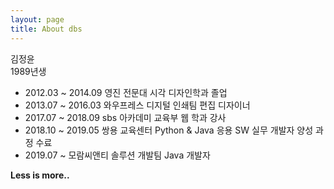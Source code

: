 ```yaml
---
layout: page
title: About dbs
---
```


김정윤  
1989년생

- 2012.03 ~ 2014.09 영진 전문대 시각 디자인학과 졸업
- 2013.07 ~ 2016.03 와우프레스 디지털 인쇄팀 편집 디자이너
- 2017.07 ~ 2018.09 sbs 아카데미 교육부 웹 학과 강사
- 2018.10 ~ 2019.05 쌍용 교육센터 Python & Java 응용 SW 실무 개발자 양성 과정 수료
- 2019.07 ~ 모람씨앤티 솔루션 개발팀 Java 개발자

<div class="divider"></div>

**Less is more..**
